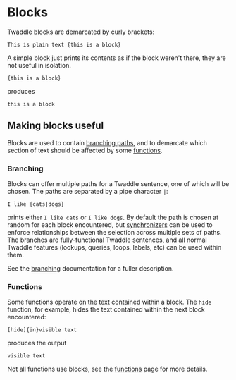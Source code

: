 # Blocks

Twaddle blocks are demarcated by curly brackets:

`This is plain text {this is a block}`

A simple block just prints its contents as if the block weren't there, 
they are not useful in isolation.

`{this is a block}`

produces

`this is a block`

## Making blocks useful

Blocks are used to contain [branching paths](branching.md), and to demarcate
which section of text should be affected by some [functions](functions.md).

### Branching

Blocks can offer multiple paths for a Twaddle sentence, one of which will
be chosen. The paths are separated by a pipe character `|`:

`I like {cats|dogs}`

prints either `I like cats` or `I like dogs`. By default the path is chosen
at random for each block encountered, but [synchronizers](synchronizers.md) 
can be used to enforce relationships between the selection across multiple 
sets of paths. The branches are fully-functional Twaddle sentences, and all
normal Twaddle features (lookups, queries, loops, labels, etc) can be used 
within them.

See the [branching](branching.md) documentation for a fuller description.

### Functions

Some functions operate on the text contained within a block. The `hide`
function, for example, hides the text contained within the next block
encountered:

`[hide]{in}visible text`

produces the output

`visible text`

Not all functions use blocks, see the [functions](functions.md) page
for more details.